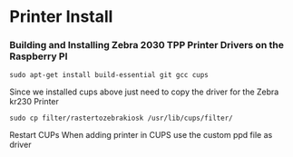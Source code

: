 # Printer Install

### Building and Installing Zebra 2030 TPP Printer Drivers on the Raspberry PI
```
sudo apt-get install build-essential git gcc cups
```

Since we installed cups above just need to copy the driver for the Zebra kr230 Printer
```
sudo cp filter/rastertozebrakiosk /usr/lib/cups/filter/
```
Restart CUPs
When adding printer in CUPS use the custom ppd file as driver
